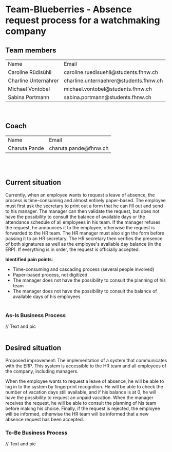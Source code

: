 # Team-Blueberries - Absence request process for a watchmaking company

## Team members
<table>
  <tr>
    <td>Name</td>
    <td>Email</td>
  </tr>
  <tr>
    <td>Caroline Rüdisühli</td>
    <td>caroline.ruedisuehli@students.fhnw.ch</td>
  </tr>
  <tr>
    <td>Charline Unternährer</td>
    <td>charline.unternaehrer@students.fhnw.ch</td>
  </tr>
  <tr>
    <td>Michael Vontobel</td>
    <td>michael.vontobel@students.fhnw.ch</td>
  </tr>
  <tr>
    <td>Sabina Portmann</td>
    <td>sabina.portmann@students.fhnw.ch</td>
  </tr>
</table>
</br>

## Coach
<table>
  <tr>
    <td>Name</td>
    <td>Email</td>
  </tr>
  <tr>
    <td>Charuta Pande</td>
    <td>charuta.pande@fhnw.ch</td>
  </tr>
</table>
</br></br>

## Current situation
Currently, when an employee wants to request a leave of absence, the process is time-consuming and almost entirely paper-based. The employee must first ask the secretary to print out a form that he can fill out and send to his manager. The manager can then validate the request, but does not have the possibility to consult the balance of available days or the attendance schedule of all employees in his team. If the manager refuses the request, he announces it to the employee, otherwise the request is forwarded to the HR team. The HR manager must also sign the form before passing it to an HR secretary. The HR secretary then verifies the presence of both signatures as well as the employee's available day balance (in the ERP). If everything is in order, the request is officially accepted.  

**Identified pain points**: 
- Time-consuming and cascading process (several people involved) 
- Paper-based process, not digitized 
- The manager does not have the possibility to consult the planning of his team 
- The manager does not have the possibility to consult the balance of available days of his employees 
</br></br>

### As-Is Business Process
// Text and pic
</br>
</br>

## Desired situation
Proposed improvement: The implementation of a system that communicates with the ERP. This system is accessible to the HR team and all employees of the company, including managers. 

When the employee wants to request a leave of absence, he will be able to log in to the system by fingerprint recognition. He will be able to check the number of vacation days still available, and if his balance is at 0, he will have the possibility to request an unpaid vacation. When the manager receives the request, he will be able to consult the planning of his team before making his choice. Finally, if the request is rejected, the employee will be informed, otherwise the HR team will be informed that a new absence request has been accepted. 

### To-Be Business Process
// Text and pic